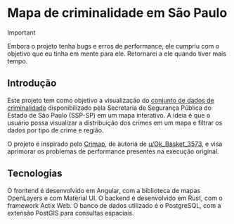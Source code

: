 # Mapa de criminalidade em São Paulo

> [!IMPORTANT]  
> Embora o projeto tenha bugs e erros de performance, ele cumpriu com o objetivo que eu tinha em mente para ele.
> Retornarei a ele quando tiver mais tempo.

## Introdução

Este projeto tem como objetivo a visualização do [conjunto de dados de criminalidade](https://www.ssp.sp.gov.br/estatistica/consultas) disponibilizado pela Secretaria de Segurança Pública do Estado de São Paulo (SSP-SP) em um mapa interativo. A ideia é que o usuário possa visualizar a distribuição dos crimes em um mapa e filtrar os dados por tipo de crime e região.

O projeto é inspirado pelo [Crimap](https://crimap.azurewebsites.net), de autoria de [u/Ok_Basket_3573](https://reddit.com/u/Ok_Basket_3573/), e visa aprimorar os problemas de performance presentes na execução original.

## Tecnologias

O frontend é desenvolvido em Angular, com a biblioteca de mapas OpenLayers e com Material UI. O backend é desenvolvido em Rust, com o framework Actix Web. O banco de dados utilizado é o PostgreSQL, com a extensão PostGIS para consultas espaciais.

